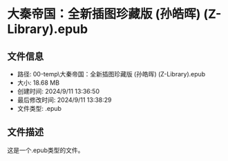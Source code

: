 ﻿# 大秦帝国：全新插图珍藏版 (孙皓晖) (Z-Library).epub

## 文件信息
- 路径: 00-temp\大秦帝国：全新插图珍藏版 (孙皓晖) (Z-Library).epub
- 大小: 18.68 MB
- 创建时间: 2024/9/11 13:36:50
- 最后修改时间: 2024/9/11 13:38:29
- 文件类型: .epub

## 文件描述
这是一个.epub类型的文件。

